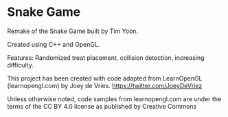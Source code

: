 # Snake Game

Remake of the Snake Game built by Tim Yoon.

Created using C++ and OpenGL.

Features: Randomized treat placement, collision detection, increasing difficulty.

This project has been created with code adapted from LearnOpenGL (learnopengl.com) by Joey de Vries.
https://twitter.com/JoeyDeVriez

Unless otherwise noted, code samples from learnopengl.com are under the terms of the CC BY 4.0 license as published by
Creative Commons

